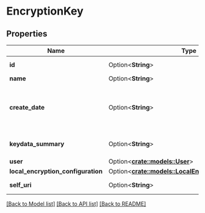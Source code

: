 # EncryptionKey

## Properties

Name | Type | Description | Notes
------------ | ------------- | ------------- | -------------
**id** | Option<**String**> | The globally unique identifier for the object. | [optional][readonly]
**name** | Option<**String**> |  | [optional]
**create_date** | Option<**String**> | create date of the key pair. Date time is represented as an ISO-8601 string. For example: yyyy-MM-ddTHH:mm:ss[.mmm]Z | [optional]
**keydata_summary** | Option<**String**> | key data summary (base 64 encoded public key) | [optional]
**user** | Option<[**crate::models::User**](User.md)> |  | [optional]
**local_encryption_configuration** | Option<[**crate::models::LocalEncryptionConfiguration**](LocalEncryptionConfiguration.md)> |  | [optional]
**self_uri** | Option<**String**> | The URI for this object | [optional][readonly]

[[Back to Model list]](../README.md#documentation-for-models) [[Back to API list]](../README.md#documentation-for-api-endpoints) [[Back to README]](../README.md)


